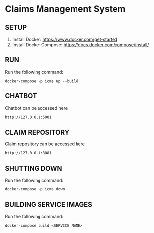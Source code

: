 # Claims Management System

## SETUP
1. Install Docker: https://www.docker.com/get-started
2. Install Docker Compose: https://docs.docker.com/compose/install/

## RUN
Run the following command:
```
docker-compose -p icms up --build
```

## CHATBOT
Chatbot can be accessed here
```
http://127.0.0.1:5001
```

## CLAIM REPOSITORY
Claim repository can be accessed here
```
http://127.0.0.1:8081
```

## SHUTTING DOWN
Run the following command:
```
docker-compose -p icms down
```

## BUILDING SERVICE IMAGES
Run the following command:
```
docker-compose build <SERVICE NAME>
```